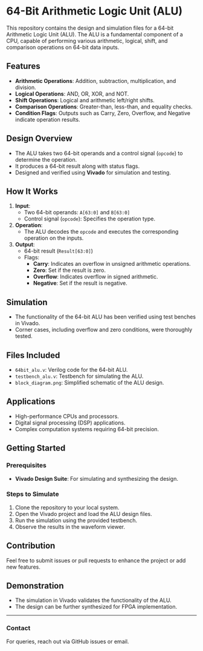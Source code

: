 # 64-Bit Arithmetic Logic Unit (ALU)

This repository contains the design and simulation files for a 64-bit Arithmetic Logic Unit (ALU). The ALU is a fundamental component of a CPU, capable of performing various arithmetic, logical, shift, and comparison operations on 64-bit data inputs.

## Features
- **Arithmetic Operations**: Addition, subtraction, multiplication, and division.
- **Logical Operations**: AND, OR, XOR, and NOT.
- **Shift Operations**: Logical and arithmetic left/right shifts.
- **Comparison Operations**: Greater-than, less-than, and equality checks.
- **Condition Flags**: Outputs such as Carry, Zero, Overflow, and Negative indicate operation results.

## Design Overview
- The ALU takes two 64-bit operands and a control signal (`opcode`) to determine the operation.
- It produces a 64-bit result along with status flags.
- Designed and verified using **Vivado** for simulation and testing.

## How It Works
1. **Input**:
   - Two 64-bit operands: `A[63:0]` and `B[63:0]`
   - Control signal (`opcode`): Specifies the operation type.
2. **Operation**:
   - The ALU decodes the `opcode` and executes the corresponding operation on the inputs.
3. **Output**:
   - 64-bit result (`Result[63:0]`)
   - Flags:
     - **Carry**: Indicates an overflow in unsigned arithmetic operations.
     - **Zero**: Set if the result is zero.
     - **Overflow**: Indicates overflow in signed arithmetic.
     - **Negative**: Set if the result is negative.

## Simulation
- The functionality of the 64-bit ALU has been verified using test benches in Vivado.
- Corner cases, including overflow and zero conditions, were thoroughly tested.

## Files Included
- `64bit_alu.v`: Verilog code for the 64-bit ALU.
- `testbench_alu.v`: Testbench for simulating the ALU.
- `block_diagram.png`: Simplified schematic of the ALU design.

## Applications
- High-performance CPUs and processors.
- Digital signal processing (DSP) applications.
- Complex computation systems requiring 64-bit precision.

## Getting Started
### Prerequisites
- **Vivado Design Suite**: For simulating and synthesizing the design.

### Steps to Simulate
1. Clone the repository to your local system.
2. Open the Vivado project and load the ALU design files.
3. Run the simulation using the provided testbench.
4. Observe the results in the waveform viewer.

## Contribution
Feel free to submit issues or pull requests to enhance the project or add new features.

## Demonstration
- The simulation in Vivado validates the functionality of the ALU.
- The design can be further synthesized for FPGA implementation.

---
### Contact
For queries, reach out via GitHub issues or email.
